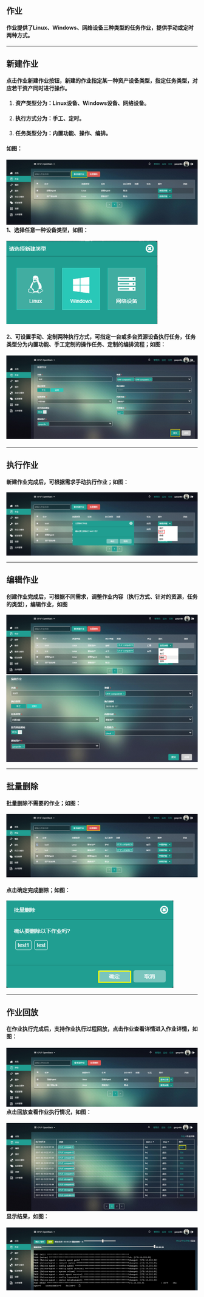 ## 作业

#### 作业提供了Linux、Windows、网络设备三种类型的任务作业，提供手动或定时两种方式。

---

## 新建作业

#### 点击作业新建作业按钮，新建的作业指定某一种资产设备类型，指定任务类型，对应若干资产同时进行操作。

1. #### **资产类型分为**：Linux设备、Windows设备、网络设备。
2. #### **执行方式分为**：手工、定时。
3. #### **任务类型分为**：内置功能、操作、编排。

#### 如图：

#### ![](/assets/作业1.jpg)1、选择任意一种设备类型，如图：

#### ![](/assets/作业2.png)

#### 2、可设置手动、定制两种执行方式，可指定一台或多台资源设备执行任务，任务类型分为内置功能、手工定制的操作任务、定制的编排流程；如图：

#### ![](/assets/任务3.jpg)

---

## 执行作业

#### 新建作业完成后，可根据需求手动执行作业；如图：

![](/assets/执行作业.png)

---

## 编辑作业

#### 创建作业完成后，可根据不同需求，调整作业内容（执行方式、针对的资源，任务的类型），编辑作业，如图

![](/assets/编辑作业.png)![](/assets/编辑作业1.png)

---

## 批量删除

#### 批量删除不需要的作业；如图：

#### ![](/assets/作业删除.png)

#### 点击确定完成删除；如图：

![](/assets/删除作业2.png)

---

## 作业回放

#### 在作业执行完成后，支持作业执行过程回放，点击作业查看详情进入作业详情，如图：

#### ![](/assets/作业回放.png)点击回放查看作业执行情况，如图：

#### ![](/assets/作业回放2.jpg)显示结果，如图：

#### ![](/assets/作业回放3.png)

































